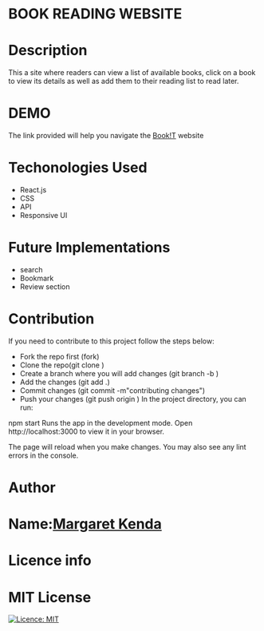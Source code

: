 # BOOK READING WEBSITE
# Description 
This a site where readers can view a list of available books, click on a book to view its details as well as add them to their reading list to read later.
# DEMO
The link provided will help you navigate the [Book!T](https://kenda-bot.github.io/phase-2-Bookreader-project/) website

# Techonologies Used
* React.js
* CSS
* API
* Responsive UI

# Future Implementations
* search
* Bookmark
* Review section

# Contribution
If you need to contribute to this project follow the steps below:

* Fork the repo first (fork)
* Clone the repo(git clone <repo link>)
* Create a branch where you will add changes (git branch -b <branchname>)
* Add the changes (git add .)
* Commit changes (git commit -m"contributing changes")
* Push your changes (git push origin <branchname>)
In the project directory, you can run:

npm start
Runs the app in the development mode.
Open http://localhost:3000 to view it in your browser.

The page will reload when you make changes.
You may also see any lint errors in the console.

# Author
# Name:[Margaret Kenda](https://github.com/kenda-bot/kenda-bot)

# Licence info
# MIT License
[![Licence: MIT](https://img.shields.io/badge/License-MIT-yellow.svg)](https://opensource.org/licenses/MIT)

